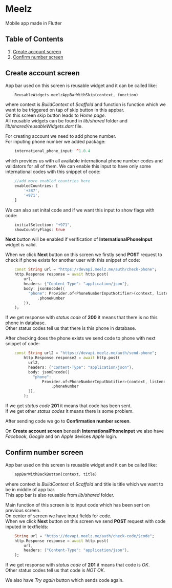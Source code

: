 # Meelz

Mobile app made in Flutter

## Table of Contents

1. [Create account screen](#create-account-screen)
2. [Confirm number screen](#confirm-number-screen)

## Create account screen

App bar used on this screen is reusable widget and it can be called like:
```dart
    ReusableWidgets.meelzAppBarWithSkip(context, function)
```  
where context is _BuildContext_ of _Scaffold_ and function is function which we want to be triggered on tap of skip button in this appbar.\
On this screen skip button leads to _Home page_.\
All reusable widgets can be found in _lib/shared_ folder and _lib/shared/reusableWidgets.dart_ file.

For creating account we need to add phone number.\
For inputing phone number we added package:
```r
    international_phone_input: ^1.0.4
```
which provides us with all available international phone number codes and validators for all of them.
We can enable this input to have only some international codes with this snippet of code:
```dart
    //add more enabled countries here
    enabledCountries: [
        '+387',
        '+971',
    ]
```  

We can also set inital code and if we want this input to show flags with code:
```dart
    initialSelection: "+971",
    showCountryFlags: true
```

__Next__ button will be enabled if verification of __InternationalPhoneInput__ widget is valid.

When we click __Next__ button on this screen we firstly send __POST__ request to check if phone exists for another user with this snippet of code:
```dart
    const String url = "https://devapi.meelz.me/auth/check-phone";
    http.Response response = await http.post(
        url,
        headers: {"Content-Type": "application/json"},
        body: jsonEncode({
          "phone": Provider.of<PhoneNumberInputNotifier>(context, listen: false)
              .phoneNumber
        }),
    );
```
If we get response with _status code_ of __200__ it means that there is no this phone in database.\
Other status codes tell us that there is this phone in database.

After checking does the phone exists we send code to phone with next snippet of code:
```dart
    const String url2 = "https://devapi.meelz.me/auth/send-phone";
        http.Response response2 = await http.post(
          url2,
          headers: {"Content-Type": "application/json"},
          body: jsonEncode({
            "phone":
                Provider.of<PhoneNumberInputNotifier>(context, listen: false)
                    .phoneNumber
          }),
        );
```
If we get _status code_ __201__ it means that code has been sent.\
If we get other _status codes_ it means there is some problem.

After sending code we go to __Confirmation number screen__. 

On __Create account screen__ beneath __InternationalPhoneInput__ we also have _Facebook_, _Google_ and on _Apple_ devices _Apple_ login.

## Confirm number screen

App bar used on this screen is reusable widget and it can be called like:
```dart
    appBarWithBackButton(context, title)
```  
where context is _BuildContext_ of _Scaffold_ and title is title which we want to be in middle of app bar.\
This app bar is also reusable from _lib/shared_ folder.

Main function of this screen is to input code which has been sent on previous screen.\
On center of screen we have input fields for code.\
When we click __Next__ button on this screen we send __POST__ request with code inputed in textfields:
```dart
    String url = "https://devapi.meelz.me/auth/check-code/$code";
    http.Response response = await http.post(
        url,
        headers: {"Content-Type": "application/json"},
    );
```
If we get response with _status code_ of __201__ it means that code is _OK_.\
Other status codes tell us that code is _NOT OK_.

We also have _Try again_ button which sends code again.
